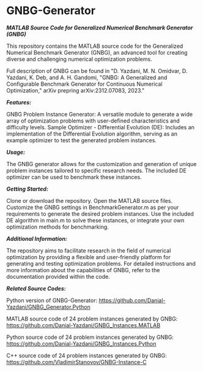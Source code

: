 # GNBG-Generator
***MATLAB Source Code for Generalized Numerical Benchmark Generator (GNBG)***

This repository contains the MATLAB source code for the Generalized Numerical Benchmark Generator (GNBG), an advanced tool for creating diverse and challenging numerical optimization problems.

Full description of GNBG can be found in "D. Yazdani, M. N. Omidvar, D. Yazdani, K. Deb, and A. H. Gandomi, "GNBG: A Generalized and Configurable Benchmark Generator for Continuous Numerical Optimization," arXiv prepring arXiv:2312.07083, 2023."

***Features:***

GNBG Problem Instance Generator: A versatile module to generate a wide array of optimization problems with user-defined characteristics and difficulty levels.
Sample Optimizer - Differential Evolution (DE): Includes an implementation of the Differential Evolution algorithm, serving as an example optimizer to test the generated problem instances.

***Usage:***

The GNBG generator allows for the customization and generation of unique problem instances tailored to specific research needs.
The included DE optimizer can be used to benchmark these instances.

***Getting Started:***

Clone or download the repository.
Open the MATLAB source files.
Customize the GNBG settings in BenchmarkGenerator.m as per your requirements to generate the desired problem instances.
Use the included DE algorithm in main.m to solve these instances, or integrate your own optimization methods for benchmarking.

***Additional Information:***

The repository aims to facilitate research in the field of numerical optimization by providing a flexible and user-friendly platform for generating and testing optimization problems.
For detailed instructions and more information about the capabilities of GNBG, refer to the documentation provided within the code.

***Related Source Codes:***

Python version of GNBG-Generator:  https://github.com/Danial-Yazdani/GNBG_Generator.Python

MATLAB source code of 24 problem instances generated by GNBG:  https://github.com/Danial-Yazdani/GNBG_Instances.MATLAB 

Python source code of 24 problem instances generated by GNBG:  https://github.com/Danial-Yazdani/GNBG_Instances.Python 

C++ source code of 24 problem instances generated by GNBG: https://github.com/VladimirStanovov/GNBG-Instance-C



